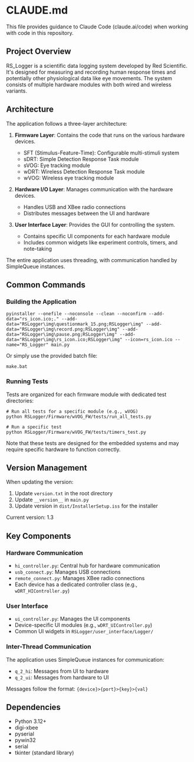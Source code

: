 # CLAUDE.md

This file provides guidance to Claude Code (claude.ai/code) when working with code in this repository.

## Project Overview

RS_Logger is a scientific data logging system developed by Red Scientific. It's designed for measuring and recording human response times and potentially other physiological data like eye movements. The system consists of multiple hardware modules with both wired and wireless variants.

## Architecture

The application follows a three-layer architecture:

1. **Firmware Layer**: Contains the code that runs on the various hardware devices.
   - SFT (Stimulus-Feature-Time): Configurable multi-stimuli system
   - sDRT: Simple Detection Response Task module
   - sVOG: Eye tracking module
   - wDRT: Wireless Detection Response Task module
   - wVOG: Wireless eye tracking module

2. **Hardware I/O Layer**: Manages communication with the hardware devices.
   - Handles USB and XBee radio connections
   - Distributes messages between the UI and hardware

3. **User Interface Layer**: Provides the GUI for controlling the system.
   - Contains specific UI components for each hardware module
   - Includes common widgets like experiment controls, timers, and note-taking

The entire application uses threading, with communication handled by SimpleQueue instances.

## Common Commands

### Building the Application

```
pyinstaller --onefile --noconsole --clean --noconfirm --add-data="rs_icon.ico;." --add-data="RSLogger\img\questionmark_15.png;RSLogger\img" --add-data="RSLogger\img\record.png;RSLogger\img" --add-data="RSLogger\img\pause.png;RSLogger\img" --add-data="RSLogger\img\rs_icon.ico;RSLogger\img" --icon=rs_icon.ico --name="RS_Logger" main.py
```

Or simply use the provided batch file:

```
make.bat
```

### Running Tests

Tests are organized for each firmware module with dedicated test directories:

```
# Run all tests for a specific module (e.g., wVOG)
python RSLogger/Firmware/wVOG_FW/tests/run_all_tests.py

# Run a specific test
python RSLogger/Firmware/wVOG_FW/tests/timers_test.py
```

Note that these tests are designed for the embedded systems and may require specific hardware to function correctly.

## Version Management

When updating the version:

1. Update `version.txt` in the root directory
2. Update `__version__` in `main.py` 
3. Update version in `dist/InstallerSetup.iss` for the installer

Current version: 1.3

## Key Components

### Hardware Communication

- `hi_controller.py`: Central hub for hardware communication
- `usb_connect.py`: Manages USB connections
- `remote_connect.py`: Manages XBee radio connections
- Each device has a dedicated controller class (e.g., `wDRT_HIController.py`)

### User Interface

- `ui_controller.py`: Manages the UI components
- Device-specific UI modules (e.g., `wDRT_UIController.py`)
- Common UI widgets in `RSLogger/user_interface/Logger/`

### Inter-Thread Communication

The application uses SimpleQueue instances for communication:
- `q_2_hi`: Messages from UI to hardware
- `q_2_ui`: Messages from hardware to UI

Messages follow the format: `{device}>{port}>{key}>{val}`

## Dependencies

- Python 3.12+
- digi-xbee
- pyserial
- pywin32
- serial
- tkinter (standard library)